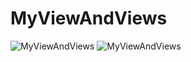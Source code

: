 # MyViewAndViews

![MyViewAndViews](https://user-images.githubusercontent.com/55836689/96861771-c3ee0680-148e-11eb-9ef8-0eb90d2a46b6.jpeg)
![MyViewAndViews](https://user-images.githubusercontent.com/55836689/96861777-c5b7ca00-148e-11eb-8f78-cbb7bc120491.png)
